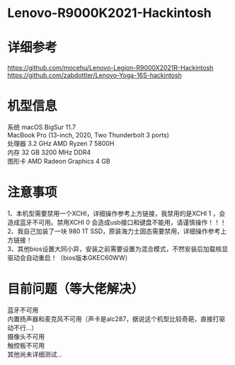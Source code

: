 # Lenovo-R9000K2021-Hackintosh
# 详细参考
https://github.com/mocehu/Lenovo-Legion-R9000X2021R-Hackintosh <br>
https://github.com/zabdottler/Lenovo-Yoga-16S-hackintosh <br>

# 机型信息
系统 macOS BigSur 11.7 <br>
MacBook Pro (13-inch, 2020, Two Thunderbolt 3 ports)<br>
处理器 3.2 GHz AMD Ryzen 7 5800H<br>
内存 32 GB 3200 MHz DDR4<br>
图形卡 AMD Radeon Graphics 4 GB<br>

# 注意事项
1、本机型需要禁用一个XCHI，详细操作参考上方链接，我禁用的是XCHI 1 ，会造成蓝牙不可用。禁用XCHI 0 会造成usb接口和键盘不能用，请谨慎操作！！！ <br>
2、我自己加装了一块 980 1T SSD，原装海力士固态需要禁用，详细操作参考上方链接！ <br>
3、其他bios设置大同小异，安装之前需要设置为混合模式，不然安装后加载核显驱动会自动重启！（bios版本GKEC60WW） <br>

# 目前问题（等大佬解决）
蓝牙不可用 <br>
内置扬声器和麦克风不可用（声卡是alc287，据说这个机型比较奇葩，直接打驱动不行...） <br>
摄像头不可用 <br>
触控板不可用 <br>
其他尚未详细测试... <br>
